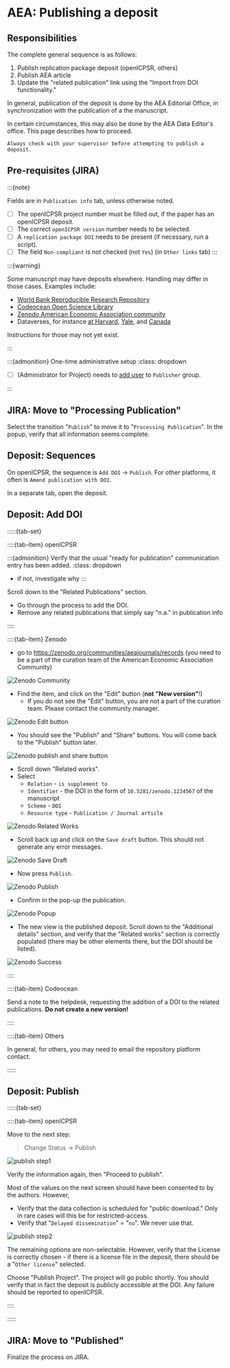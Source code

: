# AEA: Publishing a deposit

## Responsibilities

The complete general sequence is as follows:

1. Publish replication package deposit (openICPSR, others)
2. Publish AEA article
3. Update the "related publication" link using the "Import from DOI functionality."

In general, publication of the deposit is done by the AEA Editorial Office, in synchronization with the publication of a the manuscript.

In certain circumstances, this may also be done by the AEA Data Editor's office. This page describes how to proceed.


```{admonition} Please note:
Always check with your supervisor before attempting to publish a deposit.
```

## Pre-requisites (JIRA)

:::{note}

Fields are in `Publication info` tab, unless otherwise noted.

- [ ] The openICPSR project number must be filled out, if the paper has an openICPSR deposit.
- [ ] The correct `openICPSR version` number needs to be selected.
- [ ] A `replication package DOI` needs to be present (if necessary, run a script).
- [ ] The field `Non-compliant` is not checked (not `Yes`) (in `Other links` tab)
:::

:::{warning}

Some manuscript may have deposits elsewhere. Handling may differ in those cases. Examples include:

- [World Bank Reproducible Research Repository](https://reproducibility.worldbank.org/)
- [Codeocean Open Science Library](https://codeocean.com/explore)
- [Zenodo American Economic Association community](https://zenodo.org/communities/aeajournals/)
- Dataverses, for instance [at Harvard](https://dataverse.harvard.edu/), [Yale](https://dataverse.yale.edu/), and [Canada](https://borealisdata.ca/) 

Instructions for those may not yet exist. 

:::

:::{admonition} One-time administrative setup
:class: dropdown

- [ ] (Administrator for Project) needs to [add user](https://aeadataeditors.atlassian.net/plugins/servlet/project-config/AEAREP/people) to `Publisher` group. 

:::

## JIRA: Move to "Processing Publication"

Select the transition "`Publish`" to move it to "`Processing Publication`". In the popup, verify that all information seems complete. 

## Deposit: Sequences

On openICPSR, the sequence is `Add DOI` -> `Publish`. For other platforms, it often is `Amend publication with DOI`. 

In a separate tab, open the deposit. 

## Deposit: Add DOI


:::::{tab-set} 

::::{tab-item} openICPSR

:::{admonition} Verify that the usual "ready for publication"  communication entry has been added. 
:class: dropdown

- if not, investigate why
:::

Scroll down to the "Related Publications" section.

- Go through the process to add the DOI.
- Remove any related publications that simply say "n.a." in publication info

::::


::::{tab-item} Zenodo

- go to <https://zenodo.org/communities/aeajournals/records> (you need to be a part of the curation team of the American Economic Association Community)

![Zenodo Community](images/zenodo-add-doi-step1.png)

- Find the item, and click on the "Edit" button (**not "New version"**!)
  - If you do not see the "Edit" button, you are not a part of the curation team. Please contact the community manager.

![Zenodo Edit button](images/zenodo-add-doi-step2.png)

- You should see the "Publish" and "Share" buttons. You will come back to the "Publish" button later. 

![Zenodo publish and share button](images/zenodo-add-doi-step3.png)

- Scroll down "Related works".
- Select
  - `Relation` - `is supplement to`
  - `Identifier` - the DOI in the form of `10.5281/zenodo.1234567` of the manuscript
  - `Scheme` - `DOI`
  - `Resource type` - `Publication / Journal article`

![Zenodo Related Works](images/zenodo-add-doi-step4.png)

- Scroll back up and click on the `Save draft` button. This should not generate any error messages.

![Zenodo Save Draft](images/zenodo-add-doi-step5a.png)

- Now press `Publish`.

![Zenodo Publish](images/zenodo-add-doi-step5b.png)

- Confirm in the pop-up the publication.

![Zenodo Popup](images/zenodo-add-doi-step6.png)


- The new view is the published deposit. Scroll down to the "Additional details" section, and verify that the "Related works" section is correctly populated (there may be other elements there, but the DOI should be listed).

![Zenodo Success](images/zenodo-add-doi-step7.png)


::::

::::{tab-item} Codeocean

Send a note to the helpdesk, requesting the addition of a DOI to the related publications. **Do not create a new version!**

::::

::::{tab-item} Others

In general, for others, you may need to email the repository platform contact.

:::::

## Deposit: Publish


:::::{tab-set} 

::::{tab-item} openICPSR

Move to the next step:

> Change Status -> Publish

![publish step1](images/openICPSR-publish-step1.png)

Verify the information again, then "Proceed to publish".

Most of the values on the next screen should have been consented to by the authors. However,

- Verify that the data collection is scheduled for "public download." Only in rare cases will this be for restricted-access. 
- Verify that "`Delayed dissemination`" = "`no`". We never use that.

![publish step2](images/openICPSR-publish-modal-part1.png)

The remaining options are non-selectable. However, verify that the License is correctly chosen - if there is a license file in the deposit, there should be a "`Other license`" selected.

Choose "Publish Project". The project will go public shortly. You should verify that in fact the deposit is publicly accessible at the DOI. Any failure should be reported to openICPSR.

::::

:::::

## JIRA: Move to "Published"

Finalize the process on JIRA. 
